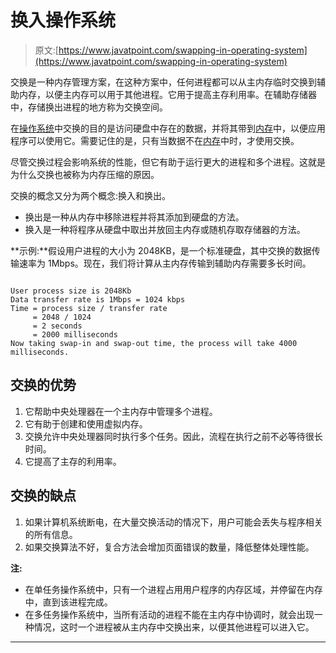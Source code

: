 # 换入操作系统

> 原文:[https://www.javatpoint.com/swapping-in-operating-system](https://www.javatpoint.com/swapping-in-operating-system)

交换是一种内存管理方案，在这种方案中，任何进程都可以从主内存临时交换到辅助内存，以便主内存可以用于其他进程。它用于提高主存利用率。在辅助存储器中，存储换出进程的地方称为交换空间。

在[操作系统](https://www.javatpoint.com/os-tutorial)中交换的目的是访问硬盘中存在的数据，并将其带到[内存](https://www.javatpoint.com/ram)中，以便应用程序可以使用它。需要记住的是，只有当数据不在[内存](https://www.javatpoint.com/ram-full-form)中时，才使用交换。

尽管交换过程会影响系统的性能，但它有助于运行更大的进程和多个进程。这就是为什么交换也被称为内存压缩的原因。

交换的概念又分为两个概念:换入和换出。

*   换出是一种从内存中移除进程并将其添加到硬盘的方法。
*   换入是一种将程序从硬盘中取出并放回主内存或随机存取存储器的方法。

**示例:**假设用户进程的大小为 2048KB，是一个标准硬盘，其中交换的数据传输速率为 1Mbps。现在，我们将计算从主内存传输到辅助内存需要多长时间。

```

User process size is 2048Kb
Data transfer rate is 1Mbps = 1024 kbps
Time = process size / transfer rate
     = 2048 / 1024
     = 2 seconds
     = 2000 milliseconds
Now taking swap-in and swap-out time, the process will take 4000 milliseconds. 

```

## 交换的优势

1.  它帮助中央处理器在一个主内存中管理多个进程。
2.  它有助于创建和使用虚拟内存。
3.  交换允许中央处理器同时执行多个任务。因此，流程在执行之前不必等待很长时间。
4.  它提高了主存的利用率。

## 交换的缺点

1.  如果计算机系统断电，在大量交换活动的情况下，用户可能会丢失与程序相关的所有信息。
2.  如果交换算法不好，复合方法会增加页面错误的数量，降低整体处理性能。

**注:**

*   在单任务操作系统中，只有一个进程占用用户程序的内存区域，并停留在内存中，直到该进程完成。
*   在多任务操作系统中，当所有活动的进程不能在主内存中协调时，就会出现一种情况，这时一个进程被从主内存中交换出来，以便其他进程可以进入它。

* * *